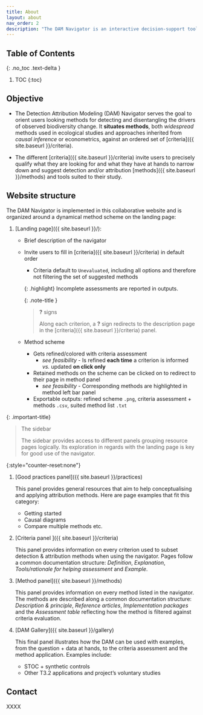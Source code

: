 ```yaml
---
title: About
layout: about
nav_order: 2
description: "The DAM Navigator is an interactive decision-support tool designed to help researchers explore, compare, and select appropriate detection and attribution modelling methods based on their data, assumptions, and goals."
---
```


## Table of Contents
{: .no_toc .text-delta }
1. TOC
{:toc}


## Objective
- The Detection Attribution Modeling (DAM) Navigator serves the goal to orient users looking methods for detecting and disentangling the drivers of observed biodiversity change.
It **situates methods**, both *widespread* methods used in ecological studies and approaches inherited from *causal inference* or econometrics, against an ordered set of [criteria]({{ site.baseurl }}/criteria).

- The different [criteria]({{ site.baseurl }}/criteria) invite users to precisely qualify what they are looking for and what they have at hands to narrow down and suggest detection and/or attribution [methods]({{ site.baseurl }}/methods) and tools suited to their study.



## Website structure

The DAM Navigator is implemented in this collaborative website and is organized around a dynamical method scheme on the landing page:

1. [Landing page]({{ site.baseurl }}/):
    - Brief description of the navigator
    - Invite users to fill in [criteria]({{ site.baseurl }}/criteria) in default order
        - Criteria default to `Unevaluated`, including all options and therefore not filtering the set of suggested methods

        {: .highlight}
        Incomplete assessments are reported in outputs.
    
        {: .note-title }
        > **?** signs
        > 
        > Along each criterion, a **?** sign redirects to the description page in the [criteria]({{ site.baseurl }}/criteria) panel.

   
    - Method scheme
        - Gets refined/colored with criteria assessment 
            - _see feasibility_ - Is refined **each time** a criterion is informed _vs._ updated **on click only**
        - Retained methods on the scheme can be clicked on to redirect to their page in method panel 
            - _see feasibility_ - Corresponding methods are highlighted in method left bar panel 
        - Exportable outputs: refined scheme `.png`, criteria assessment + methods `.csv`, suited method list `.txt`



{: .important-title}
> The sidebar
>
> The sidebar provides access to different panels grouping resource pages logically.
> Its exploration in regards with the landing page is key for good use of the navigator.

{:style="counter-reset:none"}
1. [Good practices panel]({{ site.baseurl }}/practices)
    
    This panel provides general resources that aim to help conceptualising and applying attribution methods. Here are page examples that fit this category:
    - Getting started 
    - Causal diagrams
    <!-- - Review articles -->
    - Compare multiple methods etc.


1. [Criteria panel ]({{ site.baseurl }}/criteria)

    This panel provides information on every criterion used to subset detection & attribution methods when using the navigator. Pages follow a common documentation structure: *Definition*, *Explanation*, *Tools/rationale for helping assessment* and *Example*.


1. [Method panel]({{ site.baseurl }}/methods)

    This panel provides information on every method listed in the navigator. The methods are described along a common documentation structure: *Description & principle*, *Reference articles*, *Implementation packages* and the *Assessment table* reflecting how the method is filtered against criteria evaluation.


1. [DAM Gallery]({{ site.baseurl }}/gallery)

    This final panel illustrates how the DAM can be used with examples, from the question + data at hands, to the criteria assessment and the method application. Examples include:
    - STOC + synthetic controls 
    - Other T3.2 applications and project’s voluntary studies 



## Contact

XXXX